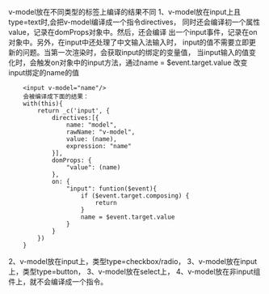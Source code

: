 v-model放在不同类型的标签上编译的结果不同
1、v-model放在input上且type=text时,会把v-model编译成一个指令directives，
同时还会编译初一个属性value，记录在domProps对象中。然后，还会编译
出一个input事件，记录在on对象中。另外，在input中还处理了中文输入法输入时，
input的值不需要立即更新的问题。当第一次渲染时，会获取input的绑定的变量值，
当input输入的值变化时，会触发on对象中的input方法，通过name = $event.target.value
改变input绑定的name的值
```
    <input v-model="name"/>
    会被编译成下面的结果：
    with(this){
        return _c('input', {
            directives:[{
                name: "model",
                rawName: "v-model",
                value: (name),
                expression: "name"
            }],
            domProps: {
                "value": (name)
            },
            on: {
                "input": funtion($event){
                    if ($event.target.composing) {
                        return 
                    }
                    name = $event.target.value
                }
            }
        })
    }
```
2、v-model放在input上，类型type=checkbox/radio，
3、v-model放在input上，类型type=button，
3、v-model放在select上，
4、v-model放在非input组件上，就不会编译成一个指令。